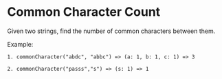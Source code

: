 # Common Character Count

Given two strings, find the number of common characters between them.

Example:

```
1. commonCharacter("abdc", "abbc") => (a: 1, b: 1, c: 1) => 3

2. commonCharacter("passs","s") => (s: 1) => 1
```